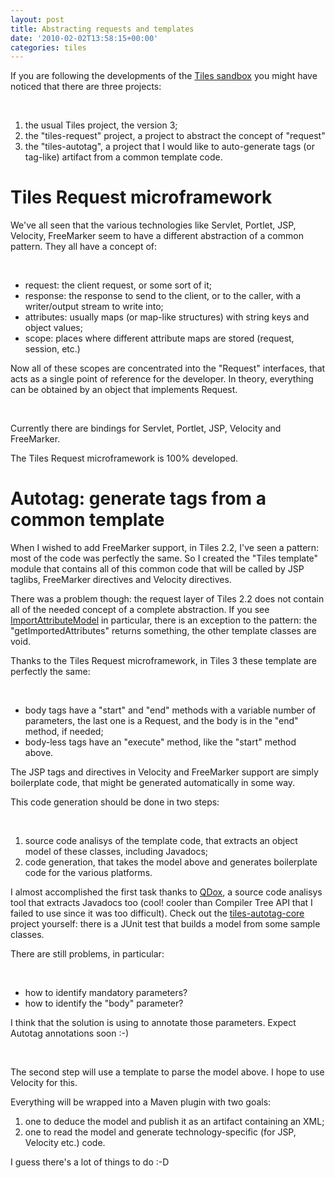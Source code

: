 ```yaml
---
layout: post
title: Abstracting requests and templates
date: '2010-02-02T13:58:15+00:00'
categories: tiles
---
```

<p>If you are following the developments of the <a href="http://svn.eu.apache.org/repos/asf/tiles/sandbox/trunk/">Tiles sandbox</a>&nbsp;you might have noticed that there are three projects:</p><p>&nbsp;</p><ol><li>the usual Tiles project, the version 3;</li><li>the &quot;tiles-request&quot; project, a project to abstract the concept of &quot;request&quot;</li><li>the &quot;tiles-autotag&quot;, a project that I would like to auto-generate tags (or tag-like) artifact from a common template code.</li></ol><div><h1>Tiles Request microframework</h1><p>We've all seen that the various technologies like Servlet, Portlet, JSP, Velocity, FreeMarker seem to have a different abstraction of a common pattern.&nbsp;They all have a concept of:</p><p>&nbsp;</p><ul><li>request: the client request, or some sort of it;</li><li>response: the response to send to the client, or to the caller, with a writer/output stream to write into;</li><li>attributes: usually maps (or map-like structures) with string keys and object values;</li><li>scope: places where different attribute maps are stored (request, session, etc.)</li></ul><p>Now all of these scopes are concentrated into the &quot;Request&quot; interfaces, that acts as a single point of reference for the developer. In theory, everything can be obtained by an object that implements Request.</p><p>&nbsp;</p><p>Currently there are bindings for Servlet, Portlet, JSP, Velocity and FreeMarker.</p><p>The Tiles Request microframework is 100% developed.</p><h1>Autotag: generate tags from a common template</h1><p>When I wished to add FreeMarker support, in Tiles 2.2, I've seen a pattern: most of the code was perfectly the same. So I created the &quot;Tiles template&quot; module that contains all of this common code that will be called by JSP taglibs, FreeMarker directives and Velocity directives.</p><p>There was a problem though: the request layer of Tiles 2.2 does not contain all of the needed concept of a complete abstraction. If you see <a href="http://svn.eu.apache.org/repos/asf/tiles/framework/tags/tiles-2.2.1/tiles-template/src/main/java/org/apache/tiles/template/ImportAttributeModel.java">ImportAttributeModel</a> in particular, there is an exception to the pattern: the &quot;getImportedAttributes&quot; returns something, the other template classes are void.</p><p>Thanks to the Tiles Request microframework, in Tiles 3 these template are perfectly the same:</p><p>&nbsp;</p><ul><li>body tags have a &quot;start&quot; and &quot;end&quot; methods with a variable number of parameters, the last one is a Request, and the body is in the &quot;end&quot; method, if needed;</li><li>body-less tags have an &quot;execute&quot; method, like the &quot;start&quot; method above.</li></ul><div><p>The JSP tags and directives in Velocity and FreeMarker support are simply boilerplate code, that might be generated automatically in some way.</p><p>This code generation should be done in two steps:</p><p>&nbsp;</p><ol><li>source code analisys of the template code, that extracts an object model of these classes, including Javadocs;</li><li>code generation, that takes the model above and generates boilerplate code for the various platforms.</li></ol><div><p>I almost accomplished the first task thanks to <a href="http://qdox.codehaus.org/">QDox</a>, a source code analisys tool that extracts Javadocs too (cool! cooler than Compiler Tree API that I failed to use since it was too difficult). Check out the <a href="http://svn.eu.apache.org/repos/asf/tiles/sandbox/trunk/tiles-autotag/tiles-autotag-core/">tiles-autotag-core</a> project yourself: there is a JUnit test that builds a model from some sample classes.</p><p>There are still problems, in particular:</p><p>&nbsp;</p><ul><li>how to identify mandatory parameters?</li><li>how to identify the &quot;body&quot; parameter?</li></ul><div>I think that the solution is using to annotate those parameters. Expect Autotag annotations soon :-)</div><p>&nbsp;</p><p>The second step will use a template to parse the model above. I hope to use Velocity for this.</p><p>Everything will be wrapped into a Maven plugin with two goals:</p><p><ol><li>one to deduce the model and publish it as an artifact containing an XML;</li><li>one to read the model and generate technology-specific (for JSP, Velocity etc.) code.</li></ol><div>I guess there's a lot of things to do :-D</div></p></div></div></div><p>&nbsp;</p>
